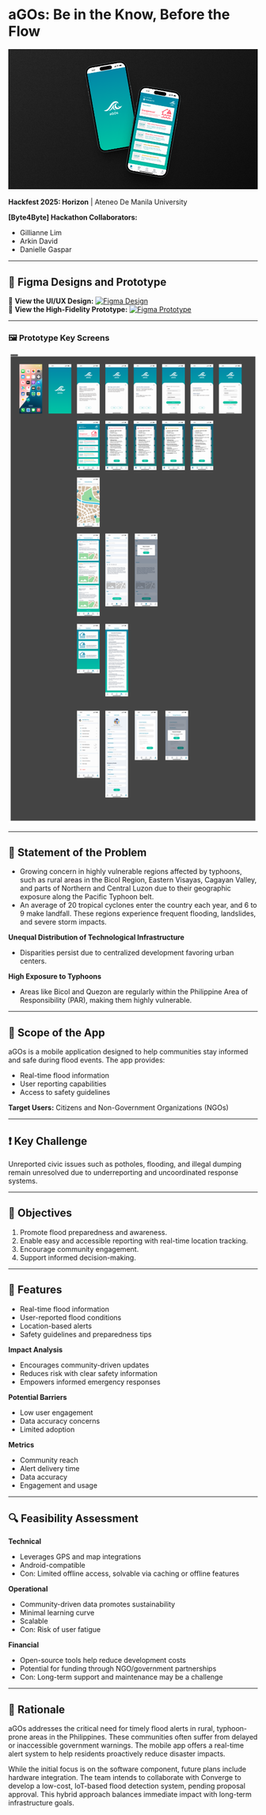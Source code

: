 # aGOs: Be in the Know, Before the Flow 
![Mockup](https://github.com/ludreinsalvador/agos-ui-ux-prototype/blob/main/agos-mockup.png) 

**Hackfest 2025: Horizon** | Ateneo De Manila University

**[Byte4Byte] Hackathon Collaborators:**
- Gillianne Lim
- Arkin David
- Danielle Gaspar
   
---

## 📱 Figma Designs and Prototype  
🔗 **View the UI/UX Design:** [![Figma Design](https://img.shields.io/badge/Figma-Design-blue?logo=figma)](https://www.figma.com/design/aRUxnpHyrB2a8YMHXeVy00/-Byte4Byte--Workspace?node-id=1-3&t=xQlbLnksFFlk3Ssr-1)  
🔗 **View the High-Fidelity Prototype:** [![Figma Prototype](https://img.shields.io/badge/Figma-Prototype-blue?logo=figma)](https://www.figma.com/proto/aRUxnpHyrB2a8YMHXeVy00/-Byte4Byte--Workspace?node-id=4126-2762&p=f&t=i6abxhs6jA9mE0G2-1&scaling=scale-down&content-scaling=fixed&page-id=1%3A3&starting-point-node-id=4126%3A2762)

---

### 🖼️ Prototype Key Screens  
![Prototype Key Screens](https://github.com/ludreinsalvador/agos-ui-ux-prototype/blob/main/agos-ui-prototype.png)

---

## 📌 Statement of the Problem  
- Growing concern in highly vulnerable regions affected by typhoons, such as rural areas in the Bicol Region, Eastern Visayas, Cagayan Valley, and parts of Northern and Central Luzon due to their geographic exposure along the Pacific Typhoon belt.  
- An average of 20 tropical cyclones enter the country each year, and 6 to 9 make landfall. These regions experience frequent flooding, landslides, and severe storm impacts.  

**Unequal Distribution of Technological Infrastructure**  
- Disparities persist due to centralized development favoring urban centers.

**High Exposure to Typhoons**  
- Areas like Bicol and Quezon are regularly within the Philippine Area of Responsibility (PAR), making them highly vulnerable.

---

## 📱 Scope of the App  
aGOs is a mobile application designed to help communities stay informed and safe during flood events. The app provides:  
- Real-time flood information  
- User reporting capabilities  
- Access to safety guidelines  

**Target Users:** Citizens and Non-Government Organizations (NGOs)

---

## ❗ Key Challenge  
Unreported civic issues such as potholes, flooding, and illegal dumping remain unresolved due to underreporting and uncoordinated response systems.

---

## 🎯 Objectives  
1. Promote flood preparedness and awareness.  
2. Enable easy and accessible reporting with real-time location tracking.  
3. Encourage community engagement.  
4. Support informed decision-making.

---

## 🌟 Features  
- Real-time flood information  
- User-reported flood conditions  
- Location-based alerts  
- Safety guidelines and preparedness tips  

**Impact Analysis**  
- Encourages community-driven updates  
- Reduces risk with clear safety information  
- Empowers informed emergency responses  

**Potential Barriers**  
- Low user engagement  
- Data accuracy concerns  
- Limited adoption  

**Metrics**  
- Community reach
- Alert delivery time
- Data accuracy
- Engagement and usage 

---

## 🔍 Feasibility Assessment  

**Technical**  
- Leverages GPS and map integrations  
- Android-compatible  
- Con: Limited offline access, solvable via caching or offline features  

**Operational**  
- Community-driven data promotes sustainability  
- Minimal learning curve  
- Scalable  
- Con: Risk of user fatigue  

**Financial**  
- Open-source tools help reduce development costs  
- Potential for funding through NGO/government partnerships  
- Con: Long-term support and maintenance may be a challenge

---

## 🧠 Rationale  

aGOs addresses the critical need for timely flood alerts in rural, typhoon-prone areas in the Philippines. These communities often suffer from delayed or inaccessible government warnings. The mobile app offers a real-time alert system to help residents proactively reduce disaster impacts.  

While the initial focus is on the software component, future plans include hardware integration. The team intends to collaborate with Converge to develop a low-cost, IoT-based flood detection system, pending proposal approval. This hybrid approach balances immediate impact with long-term infrastructure goals.
